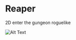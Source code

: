 # Reaper
2D enter the gungeon roguelike

![Alt Text](https://codeforfood.io/static/media/Animation.5fb63424.gif)

